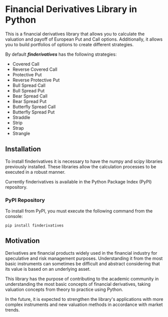 # Financial Derivatives Library in Python

This is a financial derivatives library that allows you to calculate the valuation and payoff of European Put and Call options. Additionally, it allows you to build portfolios of options to create different strategies.

By default ***finderivatives*** has the following strategies:

- Covered Call
- Reverse Covered Call
- Protective Put
- Reverse Protective Put
- Bull Spread Call
- Bull Spread Put
- Bear Spread Call
- Bear Spread Put
- Butterfly Spread Call
- Butterfly Spread Put
- Straddle
- Strip
- Strap
- Strangle

## Installation

To install finderivatives it is necessary to have the numpy and scipy libraries previously installed. These libraries allow the calculation processes to be executed in a robust manner.

Currently finderivatives is available in the Python Package Index (PyPI) repository.

### PyPI Repository

To install from PyPI, you must execute the following command from the console:

```
pip install finderivatives
```

## Motivation

Derivatives are financial products widely used in the financial industry for speculative and risk management purposes. Understanding it from the most basic instruments can sometimes be difficult and abstract considering that its value is based on an underlying asset.

This library has the purpose of contributing to the academic community in understanding the most basic concepts of financial derivatives, taking valuation concepts from theory to practice using Python.

In the future, it is expected to strengthen the library's applications with more complex instruments and new valuation methods in accordance with market trends.

